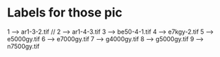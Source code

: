 # Labels for those pic

1 --> ar1-3-2.tif //
2 --> ar1-4-3.tif
3 --> be50-4-1.tif
4 --> e7kgy-2.tif
5 --> e5000gy.tif
6 --> e7000gy.tif
7 --> g4000gy.tif
8 --> g5000gy.tif
9 --> n7500gy.tif
